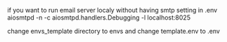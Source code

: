 if you want to run email server localy without having smtp setting in .env
aiosmtpd -n -c aiosmtpd.handlers.Debugging -l localhost:8025


change envs_template directory to envs and change template.env to .env
